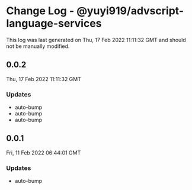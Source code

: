 # Change Log - @yuyi919/advscript-language-services

This log was last generated on Thu, 17 Feb 2022 11:11:32 GMT and should not be manually modified.

## 0.0.2

Thu, 17 Feb 2022 11:11:32 GMT

### Updates

- auto-bump
- auto-bump
- auto-bump

## 0.0.1

Fri, 11 Feb 2022 06:44:01 GMT

### Updates

- auto-bump
